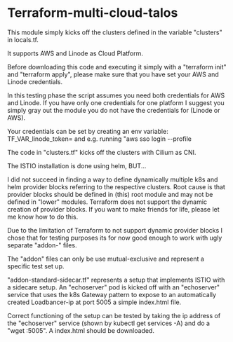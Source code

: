 # Terraform-multi-cloud-talos

This module simply kicks off the clusters defined in the variable "clusters" in locals.tf.

It supports AWS and Linode as Cloud Platform.

Before downloading this code and executing it simply with a "terraform init" and "terraform apply", please make sure that you have set your AWS and Linode credentials.

In this testing phase the script assumes you need both credentials for AWS and Linode. 
If you have only one credentials for one platform I suggest you simply gray out the module you do not have the credentials for (Linode or AWS).

Your credentials can be set by creating an env variable: TF_VAR_linode_token=<your token> and e.g. running "aws sso login --profile <your profile>

The code in "clusters.tf" kicks off the clusters with Cilium as CNI.

The ISTIO installation is done using helm, BUT...

I did not succeed in finding a way to define dynamically multiple k8s and helm provider blocks referring to the respective clusters. 
Root cause is that provider blocks should be defined in (this) root module and may not be defined in "lower" modules. Terraform does not support the dynamic creation of provider blocks.
If you want to make friends for life, please let me know how to do this.

Due to the limitation of Terraform to not support dynamic provider blocks I chose that for testing purposes its for now good enough to work with ugly separate "addon-" files.

The "addon" files can only be use mutual-exclusive and represent a specific test set up.

"addon-standard-sidecar.tf" represents a setup that implements ISTIO with a sidecare setup. An "echoserver" pod is kicked off with an "echoserver" service that uses the k8s Gateway pattern to expose to an automatically created Loadbancer-ip at port 5005 a simple index.html file. 

Correct functioning of the setup can be tested by taking the ip address of the "echoserver" service (shown by kubectl get services -A) and do a "wget <Loadbalancer-ip-address>:5005". A index.html should be downloaded.

